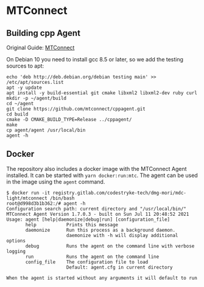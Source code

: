 # MTConnect

## Building cpp Agent

Original Guide: [MTConnect](http://mtcup.org/wiki/Installing_C%2B%2B_Agent_on_Ubuntu)

On Debian 10 you need to install gcc 8.5 or later, so we add the testing sources to apt:

```
echo 'deb http://deb.debian.org/debian testing main' >> /etc/apt/sources.list
apt -y update
apt install -y build-essential git cmake libxml2 libxml2-dev ruby curl
mkdir -p ~/agent/build
cd ~/agent
git clone https://github.com/mtconnect/cppagent.git
cd build
cmake -D CMAKE_BUILD_TYPE=Release ../cppagent/
make
cp agent/agent /usr/local/bin
agent -h
```

## Docker

The repository also includes a docker image with the MTConnect Agent installed. It can be started with `yarn docker:run:mtc`.
The agent can be used in the image using the `agent` command.

```
$ docker run -it registry.gitlab.com/codestryke-tech/dmg-mori/mdc-light/mtconnect /bin/bash
root@d998d3b1b362:/# agent -h
Configuration search path: current directory and "/usr/local/bin/"
MTConnect Agent Version 1.7.0.3 - built on Sun Jul 11 20:48:52 2021
Usage: agent [help|daemonize|debug|run] [configuration_file]
       help           Prints this message
       daemonize      Run this process as a background daemon.
                      daemonize with -h will display additional options
       debug          Runs the agent on the command line with verbose logging
       run            Runs the agent on the command line
       config_file    The configuration file to load
                      Default: agent.cfg in current directory

When the agent is started without any arguments it will default to run
```
